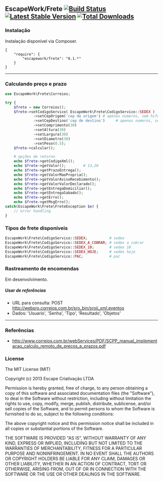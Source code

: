 ## EscapeWork/Frete [![Build Status](https://secure.travis-ci.org/EscapeWork/Frete.png)](http://travis-ci.org/EscapeWork/Frete) [![Latest Stable Version](https://poser.pugx.org/escapework/frete/v/stable.png)](https://packagist.org/packages/escapework/frete) [![Total Downloads](https://poser.pugx.org/escapework/frete/downloads.png)](https://packagist.org/packages/escapework/frete)

### Instalação

Instalação disponível via Composer.

```
{
    "require": {
        "escapework/frete": "0.1.*"
    }
}
```

***

### Calculando preço e prazo

```php
use EscapeWork\Frete\Correios;

try {
    $frete = new Correios();
    $frete->setCodigoServico( EscapeWork\Frete\CodigoServico::SEDEX )
             ->setCepOrigem('cep de origem') # apenas numeros, sem hifen(-)
             ->setCepDestino('cep de destino')     # apenas numeros, sem hifen(-)
             ->setComprimento(30)
             ->setAltura(30)
             ->setLargura(30)
             ->setDiametro(30)
             ->setPeso(0.5);
    $frete->calcular();

    # opções de retorno
    echo $frete->getCodigoXml();
    echo $frete->getValor();        # 13,20
    echo $frete->getPrazoEntrega();
    echo $frete->getValorMaoPropria();
    echo $frete->getValorAvisoRecebimento();
    echo $frete->getValorValorDeclarado();
    echo $frete->getEntregaDomiciliar();
    echo $frete->getEntregaSabado();
    echo $frete->getErro();
    echo $frete->getMsgErro();
catch(EscapeWork\Frete\FreteException $e) {
    // error handling
}
```

### Tipos de frete disponíveis

```php
EscapeWork\Frete\CodigoServico::SEDEX;          # sedex
EscapeWork\Frete\CodigoServico::SEDEX_A_COBRAR; # sedex a cobrar
EscapeWork\Frete\CodigoServico::SEDEX_10;       # sedex 10
EscapeWork\Frete\CodigoServico::SEDEX_HOJE;     # sedex hoje
EscapeWork\Frete\CodigoServico::PAC;            # pac
```

### Rastreamento de encomendas

Em desenvolvimento.

##### Usar de referências

* URL para consulta: POST http://websro.correios.com.br/sro_bin/sroii_xml.eventos
* Dados: 'Usuario', 'Senha', 'Tipo', 'Resultado', 'Objetos'

***

### Referências

- http://www.correios.com.br/webServices/PDF/SCPP_manual_implementacao_calculo_remoto_de_precos_e_prazos.pdf

### License

The MIT License (MIT)

Copyright (c) 2013 Escape Criativação LTDA

Permission is hereby granted, free of charge, to any person obtaining a copy of this software and associated documentation files (the "Software"), to deal in the Software without restriction, including without limitation the rights to use, copy, modify, merge, publish, distribute, sublicense, and/or sell copies of the Software, and to permit persons to whom the Software is furnished to do so, subject to the following conditions:

The above copyright notice and this permission notice shall be included in all copies or substantial portions of the Software.

THE SOFTWARE IS PROVIDED "AS IS", WITHOUT WARRANTY OF ANY KIND, EXPRESS OR IMPLIED, INCLUDING BUT NOT LIMITED TO THE WARRANTIES OF MERCHANTABILITY, FITNESS FOR A PARTICULAR PURPOSE AND NONINFRINGEMENT. IN NO EVENT SHALL THE AUTHORS OR COPYRIGHT HOLDERS BE LIABLE FOR ANY CLAIM, DAMAGES OR OTHER LIABILITY, WHETHER IN AN ACTION OF CONTRACT, TORT OR OTHERWISE, ARISING FROM, OUT OF OR IN CONNECTION WITH THE SOFTWARE OR THE USE OR OTHER DEALINGS IN THE SOFTWARE.
